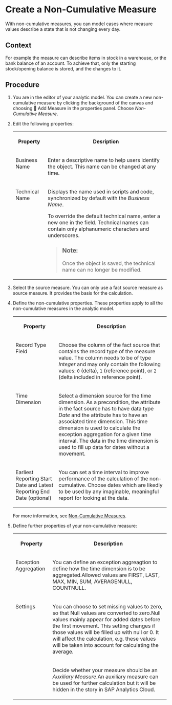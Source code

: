 <!-- loio58fcee02df8044119777cf060000aca8 -->

<link rel="stylesheet" type="text/css" href="../css/sap-icons.css"/>

# Create a Non-Cumulative Measure

With non-cumulative measures, you can model cases where measure values describe a state that is not changing every day.



## Context

For example the measure can describe items in stock in a warehouse, or the bank balance of an account. To achieve that, only the starting stock/opening balance is stored, and the changes to it.



## Procedure

1.  You are in the editor of your analytic model. You can create a new non-cumulative measure by clicking the background of the canvas and choosing <span class="FPA-icons-V3"></span> Add Measure in the properties panel. Choose *Non-Cumulative Measure*.

2.  Edit the following properties:


    <table>
    <tr>
    <th valign="top">

    Property
    
    </th>
    <th valign="top">

    Desription
    
    </th>
    </tr>
    <tr>
    <td valign="top">
    
    Business Name
    
    </td>
    <td valign="top">
    
    Enter a descriptive name to help users identify the object. This name can be changed at any time.
    
    </td>
    </tr>
    <tr>
    <td valign="top">
    
    Technical Name
    
    </td>
    <td valign="top">
    
    Displays the name used in scripts and code, synchronized by default with the *Business Name*.

    To override the default technical name, enter a new one in the field. Technical names can contain only alphanumeric characters and underscores.

    > ### Note:  
    > Once the object is saved, the technical name can no longer be modified.


    
    </td>
    </tr>
    </table>
    
3.  Select the source measure. You can only use a fact source measure as source measure. It provides the basis for the calculation. 

4.  Define the non-cumulative properties. These properties apply to all the non-cumulative measures in the analytic model.


    <table>
    <tr>
    <th valign="top">

    Property
    
    </th>
    <th valign="top">

    Description
    
    </th>
    </tr>
    <tr>
    <td valign="top">
    
    Record Type Field
    
    </td>
    <td valign="top">
    
    Choose the column of the fact source that contains the record type of the measure value. The column needs to be of type *Integer* and may only contain the following values: `0` \(delta\), `1` \(reference point\), or `2` \(delta included in reference point\).
    
    </td>
    </tr>
    <tr>
    <td valign="top">
    
    Time Dimension
    
    </td>
    <td valign="top">
    
    Select a dimension source for the time dimension. As a precondition, the attribute in the fact source has to have data type *Date* and the attribute has to have an associated time dimension. This time dimension is used to calculate the exception aggregation for a given time interval. The data in the time dimension is used to fill up data for dates without a movement.
    
    </td>
    </tr>
    <tr>
    <td valign="top">
    
    Earliest Reporting Start Date and Latest Reporting End Date \(optional\)
    
    </td>
    <td valign="top">
    
    You can set a time interval to improve performance of the calculation of the non-cumulative. Choose dates which are likedly to be used by any imaginable, meaningful report for looking at the data.
    
    </td>
    </tr>
    </table>
    
    For more information, see [Non-Cumulative Measures](non-cumulative-measures-5899088.md).

5.  Define further properties of your non-cumulative measure:


    <table>
    <tr>
    <th valign="top">

    Property
    
    </th>
    <th valign="top">

    Description
    
    </th>
    </tr>
    <tr>
    <td valign="top">
    
    Exception Aggregation
    
    </td>
    <td valign="top">
    
    You can define an exception aggreagtion to define how the time dimension is to be aggregated.Allowed values are FIRST, LAST, MAX, MIN, SUM, AVERAGENULL, COUNTNULL.
    
    </td>
    </tr>
    <tr>
    <td valign="top" rowspan="2">
    
    Settings
    
    </td>
    <td valign="top">
    
    You can choose to set missing values to zero, so that Null values are converted to zero.Null values mainly appear for added dates before the first movement. This setting changes if those values will be filled up with null or 0. It will affect the calculation, e.g. these values will be taken into account for calculating the average.
    
    </td>
    </tr>
    <tr>
    <td valign="top">
    
    Decide whether your measure should be an *Auxiliary Measure*.An auxiliary measure can be used for further calculation but it will be hidden in the story in SAP Analytics Cloud.
    
    </td>
    </tr>
    </table>
    

